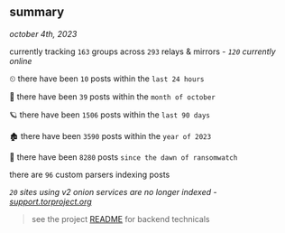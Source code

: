 
## summary
_october 4th, 2023_

currently tracking `163` groups across `293` relays & mirrors - _`120` currently online_

⏲ there have been `10` posts within the `last 24 hours`

🦈 there have been `39` posts within the `month of october`

🪐 there have been `1506` posts within the `last 90 days`

🏚 there have been `3590` posts within the `year of 2023`

🦕 there have been `8280` posts `since the dawn of ransomwatch`

there are `96` custom parsers indexing posts

_`20` sites using v2 onion services are no longer indexed - [support.torproject.org](https://support.torproject.org/onionservices/v2-deprecation/)_

> see the project [README](https://github.com/joshhighet/ransomwatch#ransomwatch--) for backend technicals
